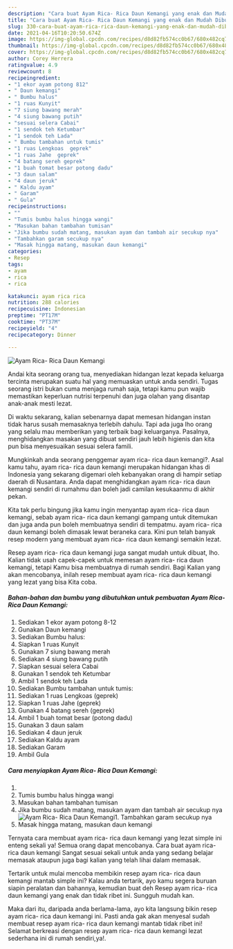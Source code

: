 ```yaml
---
description: "Cara buat Ayam Rica- Rica Daun Kemangi yang enak dan Mudah Dibuat"
title: "Cara buat Ayam Rica- Rica Daun Kemangi yang enak dan Mudah Dibuat"
slug: 330-cara-buat-ayam-rica-rica-daun-kemangi-yang-enak-dan-mudah-dibuat
date: 2021-04-16T10:20:50.674Z
image: https://img-global.cpcdn.com/recipes/d8d82fb574cc0b67/680x482cq70/ayam-rica-rica-daun-kemangi-foto-resep-utama.jpg
thumbnail: https://img-global.cpcdn.com/recipes/d8d82fb574cc0b67/680x482cq70/ayam-rica-rica-daun-kemangi-foto-resep-utama.jpg
cover: https://img-global.cpcdn.com/recipes/d8d82fb574cc0b67/680x482cq70/ayam-rica-rica-daun-kemangi-foto-resep-utama.jpg
author: Corey Herrera
ratingvalue: 4.9
reviewcount: 8
recipeingredient:
- "1 ekor ayam potong 812"
- " Daun kemangi"
- " Bumbu halus"
- "1 ruas Kunyit"
- "7 siung bawang merah"
- "4 siung bawang putih"
- "sesuai selera Cabai"
- "1 sendok teh Ketumbar"
- "1 sendok teh Lada"
- " Bumbu tambahan untuk tumis"
- "1 ruas Lengkoas  geprek"
- "1 ruas Jahe  geprek"
- "4 batang sereh geprek"
- "1 buah tomat besar potong dadu"
- "3 daun salam"
- "4 daun jeruk"
- " Kaldu ayam"
- " Garam"
- " Gula"
recipeinstructions:
- ""
- "Tumis bumbu halus hingga wangi"
- "Masukan bahan tambahan tumisan"
- "Jika bumbu sudah matang, masukan ayam dan tambah air secukup nya"
- "Tambahkan garam secukup nya"
- "Masak hingga matang, masukan daun kemangi"
categories:
- Resep
tags:
- ayam
- rica
- rica

katakunci: ayam rica rica 
nutrition: 288 calories
recipecuisine: Indonesian
preptime: "PT17M"
cooktime: "PT37M"
recipeyield: "4"
recipecategory: Dinner

---
```



![Ayam Rica- Rica Daun Kemangi](https://img-global.cpcdn.com/recipes/d8d82fb574cc0b67/680x482cq70/ayam-rica-rica-daun-kemangi-foto-resep-utama.jpg)

Andai kita seorang orang tua, menyediakan hidangan lezat kepada keluarga tercinta merupakan suatu hal yang memuaskan untuk anda sendiri. Tugas seorang istri bukan cuma menjaga rumah saja, tetapi kamu pun wajib memastikan keperluan nutrisi terpenuhi dan juga olahan yang disantap anak-anak mesti lezat.

Di waktu  sekarang, kalian sebenarnya dapat memesan hidangan instan tidak harus susah memasaknya terlebih dahulu. Tapi ada juga lho orang yang selalu mau memberikan yang terbaik bagi keluarganya. Pasalnya, menghidangkan masakan yang dibuat sendiri jauh lebih higienis dan kita pun bisa menyesuaikan sesuai selera famili. 



Mungkinkah anda seorang penggemar ayam rica- rica daun kemangi?. Asal kamu tahu, ayam rica- rica daun kemangi merupakan hidangan khas di Indonesia yang sekarang digemari oleh kebanyakan orang di hampir setiap daerah di Nusantara. Anda dapat menghidangkan ayam rica- rica daun kemangi sendiri di rumahmu dan boleh jadi camilan kesukaanmu di akhir pekan.

Kita tak perlu bingung jika kamu ingin menyantap ayam rica- rica daun kemangi, sebab ayam rica- rica daun kemangi gampang untuk ditemukan dan juga anda pun boleh membuatnya sendiri di tempatmu. ayam rica- rica daun kemangi boleh dimasak lewat beraneka cara. Kini pun telah banyak resep modern yang membuat ayam rica- rica daun kemangi semakin lezat.

Resep ayam rica- rica daun kemangi juga sangat mudah untuk dibuat, lho. Kalian tidak usah capek-capek untuk memesan ayam rica- rica daun kemangi, tetapi Kamu bisa membuatnya di rumah sendiri. Bagi Kalian yang akan mencobanya, inilah resep membuat ayam rica- rica daun kemangi yang lezat yang bisa Kita coba.

<!--inarticleads1-->

##### Bahan-bahan dan bumbu yang dibutuhkan untuk pembuatan Ayam Rica- Rica Daun Kemangi:

1. Sediakan 1 ekor ayam potong 8-12
1. Gunakan  Daun kemangi
1. Sediakan  Bumbu halus:
1. Siapkan 1 ruas Kunyit
1. Gunakan 7 siung bawang merah
1. Sediakan 4 siung bawang putih
1. Siapkan sesuai selera Cabai
1. Gunakan 1 sendok teh Ketumbar
1. Ambil 1 sendok teh Lada
1. Sediakan  Bumbu tambahan untuk tumis:
1. Sediakan 1 ruas Lengkoas  (geprek)
1. Siapkan 1 ruas Jahe  (geprek)
1. Gunakan 4 batang sereh (geprek)
1. Ambil 1 buah tomat besar (potong dadu)
1. Gunakan 3 daun salam
1. Sediakan 4 daun jeruk
1. Sediakan  Kaldu ayam
1. Sediakan  Garam
1. Ambil  Gula




<!--inarticleads2-->

##### Cara menyiapkan Ayam Rica- Rica Daun Kemangi:

1. 
1. Tumis bumbu halus hingga wangi
1. Masukan bahan tambahan tumisan
1. Jika bumbu sudah matang, masukan ayam dan tambah air secukup nya
<img src="//assets-global.cpcdn.com/assets/icons/button_play-2c75c40dde080a61004c1f40b05d8f140eaff45d7e9e6481dc71c63d2e7c4909.png" alt="Ayam Rica- Rica Daun Kemangi">1. Tambahkan garam secukup nya
1. Masak hingga matang, masukan daun kemangi




Ternyata cara membuat ayam rica- rica daun kemangi yang lezat simple ini enteng sekali ya! Semua orang dapat mencobanya. Cara buat ayam rica- rica daun kemangi Sangat sesuai sekali untuk anda yang sedang belajar memasak ataupun juga bagi kalian yang telah lihai dalam memasak.

Tertarik untuk mulai mencoba membikin resep ayam rica- rica daun kemangi mantab simple ini? Kalau anda tertarik, ayo kamu segera buruan siapin peralatan dan bahannya, kemudian buat deh Resep ayam rica- rica daun kemangi yang enak dan tidak ribet ini. Sungguh mudah kan. 

Maka dari itu, daripada anda berlama-lama, ayo kita langsung bikin resep ayam rica- rica daun kemangi ini. Pasti anda gak akan menyesal sudah membuat resep ayam rica- rica daun kemangi mantab tidak ribet ini! Selamat berkreasi dengan resep ayam rica- rica daun kemangi lezat sederhana ini di rumah sendiri,ya!.

